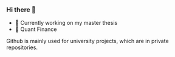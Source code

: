### Hi there 👋

- 🔭 Currently working on my master thesis
- 🌱 Quant Finance

Github is mainly used for university projects, which are in private repositories.

<!--
**Ankru98/Ankru98** is a ✨ _special_ ✨ repository because its `README.md` (this file) appears on your GitHub profile.

Here are some ideas to get you started:

- 
- 
- 👯 I’m looking to collaborate on ...
- 🤔 I’m looking for help with ...
- 💬 Ask me about ...
- 📫 How to reach me: ...
- 😄 Pronouns: ...
- ⚡ Fun fact: ...
-->
